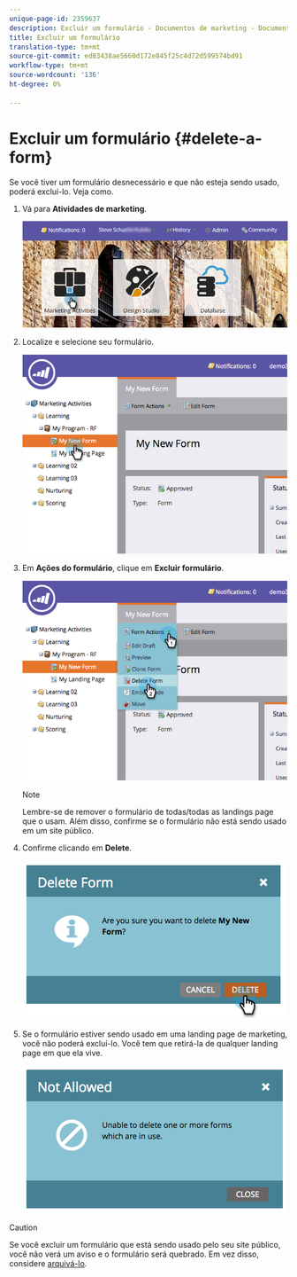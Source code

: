```yaml
---
unique-page-id: 2359637
description: Excluir um formulário - Documentos de marketing - Documentação do produto
title: Excluir um formulário
translation-type: tm+mt
source-git-commit: ed83438ae5660d172e845f25c4d72d599574bd91
workflow-type: tm+mt
source-wordcount: '136'
ht-degree: 0%

---
```



# Excluir um formulário {#delete-a-form}

Se você tiver um formulário desnecessário e que não esteja sendo usado, poderá excluí-lo. Veja como.

1. Vá para **Atividades de marketing**.

   ![](assets/login-marketing-activities-3.png)

1. Localize e selecione seu formulário.

   ![](assets/image2014-9-15-12-3a1-3a18.png)

1. Em **Ações do formulário**, clique em **Excluir formulário**.

   ![](assets/image2014-9-15-12-3a1-3a27.png)

   >[!NOTE]
   >
   >Lembre-se de remover o formulário de todas/todas as landings page que o usam. Além disso, confirme se o formulário não está sendo usado em um site público.

1. Confirme clicando em **Delete**.

   ![](assets/image2014-9-15-12-3a1-3a37.png)

1. Se o formulário estiver sendo usado em uma landing page de marketing, você não poderá excluí-lo. Você tem que retirá-la de qualquer landing page em que ela vive.

   ![](assets/image2014-9-15-12-3a1-3a44.png)

>[!CAUTION]
>
>Se você excluir um formulário que está sendo usado pelo seu site público, você não verá um aviso e o formulário será quebrado. Em vez disso, considere [arquivá-lo](/help/marketo/product-docs/email-marketing/drip-nurturing/using-stream-content/archive-and-unarchive-stream-content.md).
